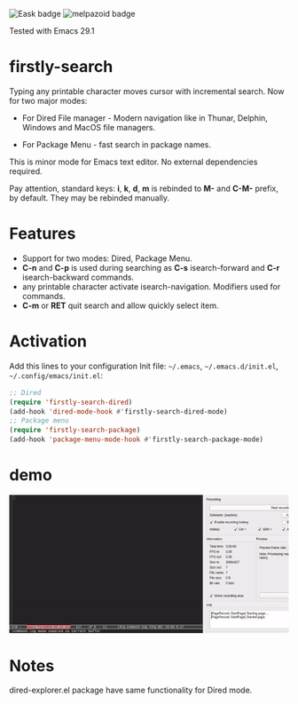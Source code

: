 ![Eask badge](https://github.com/Anoncheg1/dired-e/actions/workflows/test.yml/badge.svg?event=release)
![melpazoid badge](https://github.com/Anoncheg1/dired-e/actions/workflows/melpazoid.yml/badge.svg)

Tested with Emacs 29.1

# firstly-search

Typing any printable character moves cursor with incremental search. Now for two major modes:

- For Dired File manager - Modern navigation like in Thunar, Delphin, Windows and MacOS file managers.

- For Package Menu - fast search in package names.

This is minor mode for Emacs text editor. No external dependencies required.

Pay attention, standard keys: **i**, **k**, **d**, **m** is rebinded to **M-** and **C-M-** prefix, by default. They may be rebinded manually.

# Features
- Support for two modes: Dired, Package Menu.
- **C-n** and **C-p** is used during searching as **C-s** isearch-forward and **C-r** isearch-backward commands.
- any printable character activate isearch-navigation. Modifiers used for commands.
- **C-m** or **RET** quit search and allow quickly select item.


# Activation
Add this lines to your configuration Init file: ```~/.emacs```, ```~/.emacs.d/init.el```, ```~/.config/emacs/init.el```:

```lisp
;; Dired
(require 'firstly-search-dired)
(add-hook 'dired-mode-hook #'firstly-search-dired-mode)
;; Package menu
(require 'firstly-search-package)
(add-hook 'package-menu-mode-hook #'firstly-search-package-mode)
```

# demo
![Demo](https://github.com/Anoncheg1/public-share/blob/main/dired-e.gif)

# Notes

dired-explorer.el package have same functionality for Dired mode.
